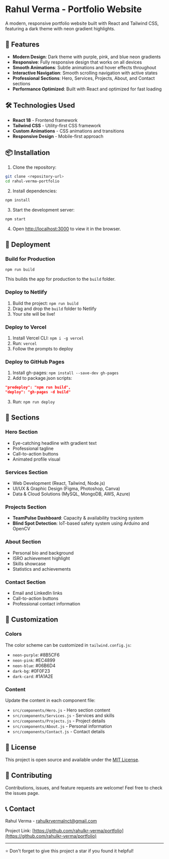 # Rahul Verma - Portfolio Website

A modern, responsive portfolio website built with React and Tailwind CSS, featuring a dark theme with neon gradient highlights.

## 🚀 Features

- **Modern Design**: Dark theme with purple, pink, and blue neon gradients
- **Responsive**: Fully responsive design that works on all devices
- **Smooth Animations**: Subtle animations and hover effects throughout
- **Interactive Navigation**: Smooth scrolling navigation with active states
- **Professional Sections**: Hero, Services, Projects, About, and Contact sections
- **Performance Optimized**: Built with React and optimized for fast loading

## 🛠️ Technologies Used

- **React 18** - Frontend framework
- **Tailwind CSS** - Utility-first CSS framework
- **Custom Animations** - CSS animations and transitions
- **Responsive Design** - Mobile-first approach

## 📦 Installation

1. Clone the repository:
```bash
git clone <repository-url>
cd rahul-verma-portfolio
```

2. Install dependencies:
```bash
npm install
```

3. Start the development server:
```bash
npm start
```

4. Open [http://localhost:3000](http://localhost:3000) to view it in the browser.

## 🚀 Deployment

### Build for Production
```bash
npm run build
```

This builds the app for production to the `build` folder.

### Deploy to Netlify
1. Build the project: `npm run build`
2. Drag and drop the `build` folder to Netlify
3. Your site will be live!

### Deploy to Vercel
1. Install Vercel CLI: `npm i -g vercel`
2. Run: `vercel`
3. Follow the prompts to deploy

### Deploy to GitHub Pages
1. Install gh-pages: `npm install --save-dev gh-pages`
2. Add to package.json scripts:
```json
"predeploy": "npm run build",
"deploy": "gh-pages -d build"
```
3. Run: `npm run deploy`

## 📱 Sections

### Hero Section
- Eye-catching headline with gradient text
- Professional tagline
- Call-to-action buttons
- Animated profile visual

### Services Section
- Web Development (React, Tailwind, Node.js)
- UI/UX & Graphic Design (Figma, Photoshop, Canva)
- Data & Cloud Solutions (MySQL, MongoDB, AWS, Azure)

### Projects Section
- **TeamPulse Dashboard**: Capacity & availability tracking system
- **Blind Spot Detection**: IoT-based safety system using Arduino and OpenCV

### About Section
- Personal bio and background
- ISRO achievement highlight
- Skills showcase
- Statistics and achievements

### Contact Section
- Email and LinkedIn links
- Call-to-action buttons
- Professional contact information

## 🎨 Customization

### Colors
The color scheme can be customized in `tailwind.config.js`:
- `neon-purple`: #8B5CF6
- `neon-pink`: #EC4899
- `neon-blue`: #06B6D4
- `dark-bg`: #0F0F23
- `dark-card`: #1A1A2E

### Content
Update the content in each component file:
- `src/components/Hero.js` - Hero section content
- `src/components/Services.js` - Services and skills
- `src/components/Projects.js` - Project details
- `src/components/About.js` - Personal information
- `src/components/Contact.js` - Contact details

## 📄 License

This project is open source and available under the [MIT License](LICENSE).

## 🤝 Contributing

Contributions, issues, and feature requests are welcome! Feel free to check the issues page.

## 📞 Contact

Rahul Verma - [rahulkrvermalnct@gmail.com](mailto:rahulkrvermalnct@gmail.com)

Project Link: [https://github.com/rahulkr-verma/portfolio](https://github.com/rahulkr-verma/portfolio)

---

⭐ Don't forget to give this project a star if you found it helpful!
